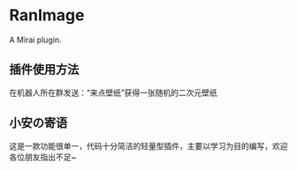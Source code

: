 # RanImage
 A Mirai plugin.
## 插件使用方法
在机器人所在群发送：“来点壁纸”获得一张随机的二次元壁纸
## 小安の寄语
这是一款功能很单一，代码十分简洁的轻量型插件，主要以学习为目的编写，欢迎各位朋友指出不足~
